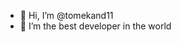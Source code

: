 - 👋 Hi, I’m @tomekand11
- 👀 I’m the best developer in the world

<!---
tomekand11/tomekand11 is a ✨ special ✨ repository because its `README.md` (this file) appears on your GitHub profile.
You can click the Preview link to take a look at your changes.
--->
